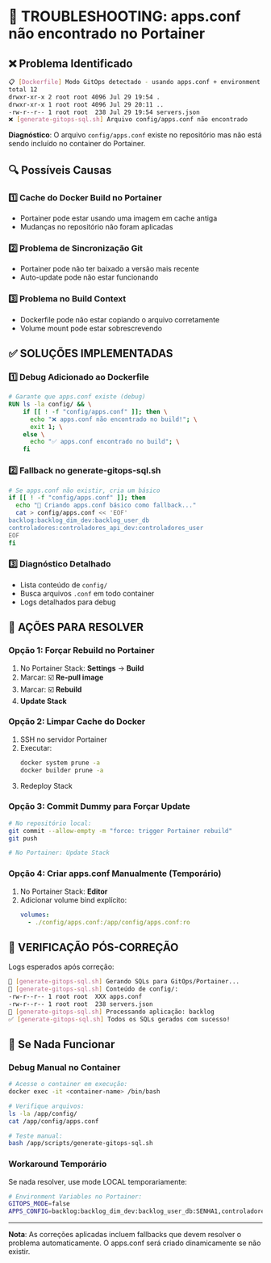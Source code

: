 # 🚨 TROUBLESHOOTING: apps.conf não encontrado no Portainer

## ❌ **Problema Identificado**

```bash
📋 [Dockerfile] Modo GitOps detectado - usando apps.conf + environment variables
total 12
drwxr-xr-x 2 root root 4096 Jul 29 19:54 .
drwxr-xr-x 1 root root 4096 Jul 29 20:11 ..
-rw-r--r-- 1 root root  238 Jul 29 19:54 servers.json
❌ [generate-gitops-sql.sh] Arquivo config/apps.conf não encontrado
```

**Diagnóstico**: O arquivo `config/apps.conf` existe no repositório mas não está sendo incluído no container do Portainer.

## 🔍 **Possíveis Causas**

### 1️⃣ **Cache do Docker Build no Portainer**

- Portainer pode estar usando uma imagem em cache antiga
- Mudanças no repositório não foram aplicadas

### 2️⃣ **Problema de Sincronização Git**

- Portainer pode não ter baixado a versão mais recente
- Auto-update pode não estar funcionando

### 3️⃣ **Problema no Build Context**

- Dockerfile pode não estar copiando o arquivo corretamente
- Volume mount pode estar sobrescrevendo

## ✅ **SOLUÇÕES IMPLEMENTADAS**

### 1️⃣ **Debug Adicionado ao Dockerfile**

```dockerfile
# Garante que apps.conf existe (debug)
RUN ls -la config/ && \
    if [[ ! -f "config/apps.conf" ]]; then \
      echo "❌ apps.conf não encontrado no build!"; \
      exit 1; \
    else \
      echo "✅ apps.conf encontrado no build"; \
    fi
```

### 2️⃣ **Fallback no generate-gitops-sql.sh**

```bash
# Se apps.conf não existir, cria um básico
if [[ ! -f "config/apps.conf" ]]; then
  echo "🔄 Criando apps.conf básico como fallback..."
  cat > config/apps.conf << 'EOF'
backlog:backlog_dim_dev:backlog_user_db
controladores:controladores_api_dev:controladores_user
EOF
fi
```

### 3️⃣ **Diagnóstico Detalhado**

- Lista conteúdo de `config/`
- Busca arquivos `.conf` em todo container
- Logs detalhados para debug

## 🔄 **AÇÕES PARA RESOLVER**

### **Opção 1: Forçar Rebuild no Portainer**

1. No Portainer Stack: **Settings** → **Build**
2. Marcar: ☑️ **Re-pull image**
3. Marcar: ☑️ **Rebuild**
4. **Update Stack**

### **Opção 2: Limpar Cache do Docker**

1. SSH no servidor Portainer
2. Executar:
   ```bash
   docker system prune -a
   docker builder prune -a
   ```
3. Redeploy Stack

### **Opção 3: Commit Dummy para Forçar Update**

```bash
# No repositório local:
git commit --allow-empty -m "force: trigger Portainer rebuild"
git push

# No Portainer: Update Stack
```

### **Opção 4: Criar apps.conf Manualmente (Temporário)**

1. No Portainer Stack: **Editor**
2. Adicionar volume bind explícito:
   ```yaml
   volumes:
     - ./config/apps.conf:/app/config/apps.conf:ro
   ```

## 🎯 **VERIFICAÇÃO PÓS-CORREÇÃO**

Logs esperados após correção:

```bash
🚀 [generate-gitops-sql.sh] Gerando SQLs para GitOps/Portainer...
📁 [generate-gitops-sql.sh] Conteúdo de config/:
-rw-r--r-- 1 root root  XXX apps.conf
-rw-r--r-- 1 root root  238 servers.json
📱 [generate-gitops-sql.sh] Processando aplicação: backlog
✅ [generate-gitops-sql.sh] Todos os SQLs gerados com sucesso!
```

## 🚨 **Se Nada Funcionar**

### **Debug Manual no Container**

```bash
# Acesse o container em execução:
docker exec -it <container-name> /bin/bash

# Verifique arquivos:
ls -la /app/config/
cat /app/config/apps.conf

# Teste manual:
bash /app/scripts/generate-gitops-sql.sh
```

### **Workaround Temporário**

Se nada resolver, use mode LOCAL temporariamente:

```bash
# Environment Variables no Portainer:
GITOPS_MODE=false
APPS_CONFIG=backlog:backlog_dim_dev:backlog_user_db:SENHA1,controladores:controladores_api_dev:controladores_user:SENHA2
```

---

**Nota**: As correções aplicadas incluem fallbacks que devem resolver o problema automaticamente. O apps.conf será criado dinamicamente se não existir.

